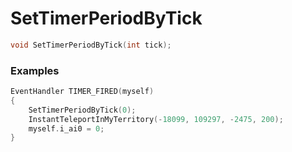 # SetTimerPeriodByTick
```cpp - C++
void SetTimerPeriodByTick(int tick);
```

### Examples
```cpp - C++
EventHandler TIMER_FIRED(myself) 
{  
	SetTimerPeriodByTick(0);
	InstantTeleportInMyTerritory(-18099, 109297, -2475, 200);
	myself.i_ai0 = 0;
}
```
